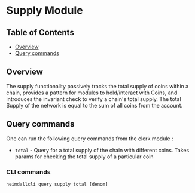# Supply Module

## Table of Contents

* [Overview](#overview)
* [Query commands](#query-commands)

## Overview

The supply functionality passively tracks the total supply of coins within a chain,
provides a pattern for modules to hold/interact with Coins, and introduces the invariant check to verify a chain's total supply. The total Supply of the network is equal to the sum of all coins from the account.

## Query commands

One can run the following query commands from the clerk module :

* `total` - Query for a total supply of the chain with different coins. Takes params for checking the total supply of a particular coin

### CLI commands

```
heimdallcli query supply total [denom]
```
